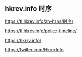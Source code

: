 
## hkrev.info 时序

https://tl.hkrev.info/zh-hans/时序/

https://tl.hkrev.info/police-timeline/

https://hkrev.info/

https://twitter.com/HkrevInfo
